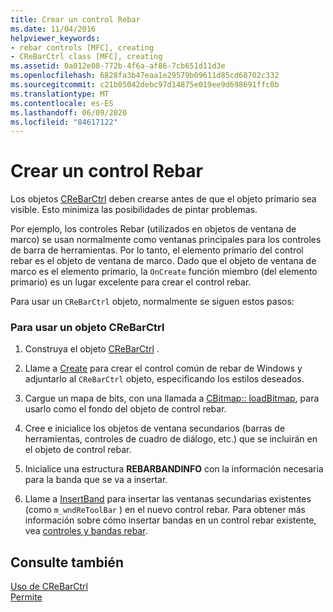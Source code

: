 ```yaml
---
title: Crear un control Rebar
ms.date: 11/04/2016
helpviewer_keywords:
- rebar controls [MFC], creating
- CReBarCtrl class [MFC], creating
ms.assetid: 0a012e08-772b-4f6a-af86-7cb651d11d3e
ms.openlocfilehash: 6828fa3b47eaa1e29579b09611d85cd68702c332
ms.sourcegitcommit: c21b05042debc97d14875e019ee9d698691ffc0b
ms.translationtype: MT
ms.contentlocale: es-ES
ms.lasthandoff: 06/09/2020
ms.locfileid: "84617122"
---
```

# <a name="creating-a-rebar-control"></a>Crear un control Rebar

Los objetos [CReBarCtrl](reference/crebarctrl-class.md) deben crearse antes de que el objeto primario sea visible. Esto minimiza las posibilidades de pintar problemas.

Por ejemplo, los controles Rebar (utilizados en objetos de ventana de marco) se usan normalmente como ventanas principales para los controles de barra de herramientas. Por lo tanto, el elemento primario del control rebar es el objeto de ventana de marco. Dado que el objeto de ventana de marco es el elemento primario, la `OnCreate` función miembro (del elemento primario) es un lugar excelente para crear el control rebar.

Para usar un `CReBarCtrl` objeto, normalmente se siguen estos pasos:

### <a name="to-use-a-crebarctrl-object"></a>Para usar un objeto CReBarCtrl

1. Construya el objeto [CReBarCtrl](reference/crebarctrl-class.md) .

1. Llame a [Create](reference/crebarctrl-class.md#create) para crear el control común de rebar de Windows y adjuntarlo al `CReBarCtrl` objeto, especificando los estilos deseados.

1. Cargue un mapa de bits, con una llamada a [CBitmap:: loadBitmap](reference/cbitmap-class.md#loadbitmap), para usarlo como el fondo del objeto de control rebar.

1. Cree e inicialice los objetos de ventana secundarios (barras de herramientas, controles de cuadro de diálogo, etc.) que se incluirán en el objeto de control rebar.

1. Inicialice una estructura **REBARBANDINFO** con la información necesaria para la banda que se va a insertar.

1. Llame a [InsertBand](reference/crebarctrl-class.md#insertband) para insertar las ventanas secundarias existentes (como `m_wndReToolBar` ) en el nuevo control rebar. Para obtener más información sobre cómo insertar bandas en un control rebar existente, vea [controles y bandas rebar](rebar-controls-and-bands.md).

## <a name="see-also"></a>Consulte también

[Uso de CReBarCtrl](using-crebarctrl.md)<br/>
[Permite](controls-mfc.md)

